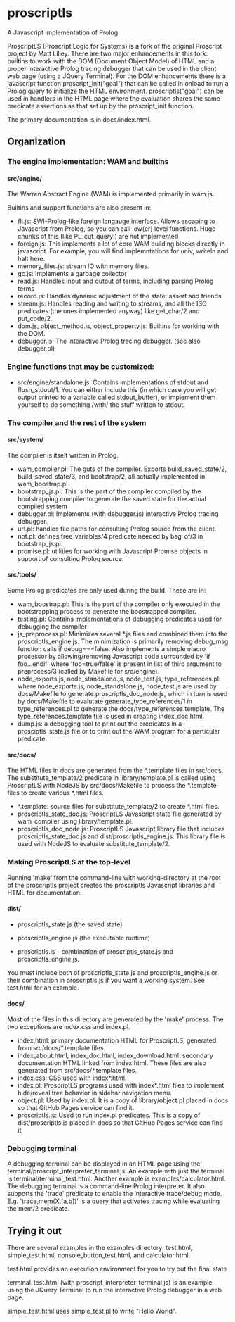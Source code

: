 # proscriptls
A Javascript implementation of Prolog

ProscriptLS (Proscript Logic for Systems) is a fork of the original Proscript project by Matt Lilley.
There are two major enhancements in this fork: builtins to work with the DOM (Document Object Model) of HTML and
a proper interactive Prolog tracing debugger that can be used in the client web page (using a JQuery Terminal).
For the DOM enhancements there is a javascript function proscript_init("goal") that can be 
called in <body> onload to run a Prolog query to initialize the HTML environment.
proscriptls("goal") can be used in handlers in the HTML page where the evaluation
shares the same predicate assertions as that set up by the proscript_init function.

The primary documentation is in docs/index.html.

## Organization
### The engine implementation: WAM and builtins
#### src/engine/
The Warren Abstract Engine (WAM) is implemented primarily in wam.js.

Builtins and support functions are also present in:
   * fli.js: SWI-Prolog-like foreign langauge interface. Allows escaping to Javascript from Prolog, so you can call low(er) level functions. Huge chunks of this (like PL_cut_query!) are not implemented
   * foreign.js: This implements a lot of core WAM building blocks directly in javascript. For example, you will find implemntations for univ, writeln and halt here.
   * memory_files.js: stream IO with memory files.
   * gc.js: Implements a garbage collector
   * read.js: Handles input and output of terms, including parsing Prolog terms
   * record.js: Handles dynamic adjustment of the state: assert and friends
   * stream.js: Handles reading and writing to streams, and all the ISO predicates (the ones implemented anyway) like get_char/2 and put_code/2.
   * dom.js, object_method.js, object_property.js: Builtins for working with the DOM.
   * debugger.js: The interactive Prolog tracing debugger. (see also debugger.pl)

### Engine functions that may be customized:
   * src/engine/standalone.js: Contains implementations of stdout and flush_stdout/1. You can either include this (in which case you will get output printed to a variable called stdout_buffer), or implement them yourself to do something /with/ the stuff written to stdout.

### The compiler and the rest of the system
#### src/system/
The compiler is itself written in Prolog.

   * wam_compiler.pl: The guts of the compiler. Exports build_saved_state/2, build_saved_state/3, and bootstrap/2, all actually implemented in wam_boostrap.pl
   * bootstrap_js.pl: This is the part of the compiler compiled by the bootstrapping compiler to generate the saved state for the actual compiled system
   * debugger.pl: Implements (with debugger.js) interactive Prolog tracing debugger.
   * url.pl: handles file paths for consulting Prolog source from the client.
   * not.pl: defines free_variables/4 predicate needed by bag_of/3 in bootstrap_js.pl.
   * promise.pl: utilities for working with Javascript Promise objects in support of consulting Prolog source.
   
#### src/tools/
Some Prolog predicates are only used during the build. These are in:
   * wam_boostrap.pl: This is the part of the compiler only executed in the bootstrapping process to generate the boostrapped compiler.
   * testing.pl: Contains implementations of debugging predicates used for debugging the compiler
   * js_preprocess.pl: Minimizes several *.js files and combined them into the proscriptls_engine.js. 
   The minimization is primarily removing debug_msg function calls if debug===false. Also
   implements a simple macro processor by allowing/removing Javascript code surrounded by 'if foo...endif' where
   'foo=true/false' is present in list of third argument to preprocess/3 (called by Makefile for src/engine).
   * node_exports.js, node_standalone.js, node_test.js, type_references.pl: where node_exports.js, node_standalone.js, node_test.js 
   are used by docs/Makefile to generate proscriptls_doc_node.js,
   which in turn is used by docs/Makefile to evalutate generate_type_references/1 in type_references.pl
   to generate the docs/type_references.template. The type_references.template file is used in creating index_doc.html.
   * dump.js: a debugging tool to print out the predicates in a prosciptls_state.js file or to print out the WAM program
   for a particular predicate.

#### src/docs/
The HTML files in docs are generated from the *.template files in src/docs.
The substitute_template/2 predicate in library/template.pl is called using
ProscriptLS with NodeJS by src/docs/Makefile to process the *.template
files to create various *.html files.
   * *.template: source files for substitute_template/2 to create *.html files.
   * proscriptls_state_doc.js: ProscriptLS Javascript state file generated by wam_compiler using library/template.pl.
   * proscriptls_doc_node.js: ProscriptLS Javascript library file that includes proscriptls_state_doc.js and dist/proscriptls_engine.js.
   This library file is used with NodeJS to evaluate substitute_template/2.

### Making ProscriptLS at the top-level
Running 'make' from the command-line with working-directory at the root of the proscriptls project creates
the proscriptls Javascript libraries and HTML for documentation.

#### dist/
   * proscriptls_state.js (the saved state)
   * proscriptls_engine.js    (the executable runtime)

   * proscriptls.js - combination of proscriptls_state.js and proscriptls_engine.js.

You must include both of proscriptls_state.js and proscriptls_engine.js or their combination in proscriptls.js if you want a working system. See test.html for an example.

#### docs/
Most of the files in this directory are generated by the 'make' process.
The two exceptions are index.css and index.pl.
   * index.html: primary documentation HTML for ProscriptLS, generated from src/docs/*.template files.
   * index_about.html, index_doc.html, index_download.html: secondary documentation HTML linked from index.html. These files are
   also generated from src/docs/*.template files.
   * index.css: CSS used with index*.html.
   * index.pl: ProscriptLS programs used with index*.html files to implement hide/reveal tree behavior in sidebar
   navigation menu.
   * object.pl: Used by index.pl. It is a copy of library/object.pl placed in docs so that GitHub Pages service can find it.
   * proscriptls.js: Used to run index.pl predicates. 
   This is a copy of dist/proscriptls.js placed in docs so that GitHub Pages service can find it.

### Debugging terminal
A debugging terminal can be displayed in an HTML page using the 
terminal/proscript_interpreter_terminal.js. An example with just the terminal is terminal/terminal_test.html.
Another example is examples/calculator.html.
The debugging terminal is a command-line Prolog interpreter.
It also supports the 'trace' predicate to enable the 
interactive trace/debug mode. E.g. 'trace,mem(X,[a,b])' is a query that 
activates tracing while evaluating the mem/2 predicate.

## Trying it out
There are several examples in the examples directory: test.html, 
simple_test.html, console_button_test.html, and calculator.html.

test.html provides an execution environment for you to try out the final state

terminal_test.html (with proscript_interpreter_terminal.js) is an example using the JQuery Terminal 
to run the interactive Prolog debugger in a web page.

simple_test.html uses simple_test.pl to write "Hello World".